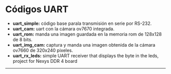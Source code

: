 # Códigos UART
- **uart_simple:** código base parala transmisión en serie por RS-232.
- **uart_cam:** uart con la cámara ov7670 integrada.
- **uart_rom:** manda una imagen guardada en la memoria rom de 128x128 de 8 bits.
- **uart_img_cam:** captura y manda una imagen obtenida de la cámara ov7660 de 320x240 pixeles.
- **uart_rx_leds:** simple UART receiver that displays the byte in the leds, project for Nexys DDR 4 board
---
